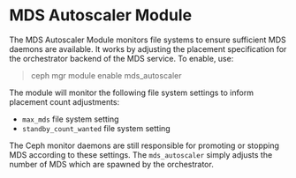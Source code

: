 # MDS Autoscaler Module

The MDS Autoscaler Module monitors file systems to ensure sufficient MDS
daemons are available. It works by adjusting the placement specification
for the orchestrator backend of the MDS service. To enable, use:

> ceph mgr module enable mds_autoscaler

The module will monitor the following file system settings to inform
placement count adjustments:

-   `max_mds` file system setting
-   `standby_count_wanted` file system setting

The Ceph monitor daemons are still responsible for promoting or stopping
MDS according to these settings. The `mds_autoscaler` simply adjusts the
number of MDS which are spawned by the orchestrator.
